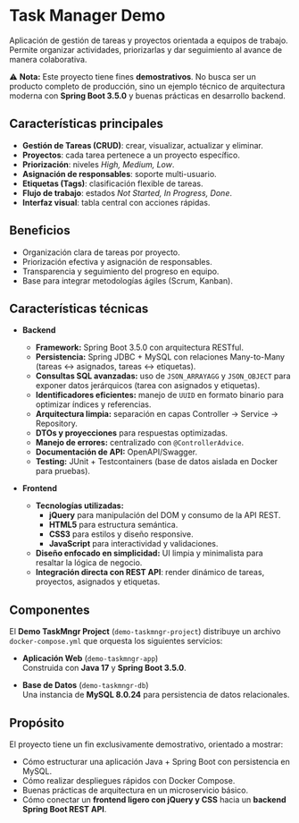 # Task Manager Demo

Aplicación de gestión de tareas y proyectos orientada a equipos de trabajo.  
Permite organizar actividades, priorizarlas y dar seguimiento al avance de manera colaborativa.  

⚠️ **Nota:** Este proyecto tiene fines **demostrativos**. No busca ser un producto completo de producción, sino un ejemplo técnico de arquitectura moderna con **Spring Boot 3.5.0** y buenas prácticas en desarrollo backend.


## Características principales
- **Gestión de Tareas (CRUD)**: crear, visualizar, actualizar y eliminar.
- **Proyectos**: cada tarea pertenece a un proyecto específico.
- **Priorización**: niveles *High, Medium, Low*.
- **Asignación de responsables**: soporte multi-usuario.
- **Etiquetas (Tags)**: clasificación flexible de tareas.
- **Flujo de trabajo**: estados *Not Started, In Progress, Done*.
- **Interfaz visual**: tabla central con acciones rápidas.


## Beneficios
- Organización clara de tareas por proyecto.
- Priorización efectiva y asignación de responsables.
- Transparencia y seguimiento del progreso en equipo.
- Base para integrar metodologías ágiles (Scrum, Kanban).


## Características técnicas
- **Backend**
  - **Framework:** Spring Boot 3.5.0 con arquitectura RESTful.
  - **Persistencia:** Spring JDBC + MySQL con relaciones Many-to-Many (tareas ↔ asignados, tareas ↔ etiquetas).
  - **Consultas SQL avanzadas:** uso de `JSON_ARRAYAGG` y `JSON_OBJECT` para exponer datos jerárquicos (tarea con asignados y etiquetas).
  - **Identificadores eficientes:** manejo de `UUID` en formato binario para optimizar índices y referencias.
  - **Arquitectura limpia:** separación en capas Controller → Service → Repository.
  - **DTOs y proyecciones** para respuestas optimizadas.
  - **Manejo de errores:** centralizado con `@ControllerAdvice`.
  - **Documentación de API:** OpenAPI/Swagger.
  - **Testing:** JUnit + Testcontainers (base de datos aislada en Docker para pruebas).

- **Frontend**
  - **Tecnologías utilizadas:** 
    - **jQuery** para manipulación del DOM y consumo de la API REST.
    - **HTML5** para estructura semántica.
    - **CSS3** para estilos y diseño responsive.
    - **JavaScript** para interactividad y validaciones.
  - **Diseño enfocado en simplicidad:** UI limpia y minimalista para resaltar la lógica de negocio.
  - **Integración directa con REST API**: render dinámico de tareas, proyectos, asignados y etiquetas.


## Componentes
El **Demo TaskMngr Project** (`demo-taskmngr-project`) distribuye un archivo `docker-compose.yml` que orquesta los siguientes servicios:

- **Aplicación Web** (`demo-taskmngr-app`)  
  Construida con **Java 17** y **Spring Boot 3.5.0**.
  
- **Base de Datos** (`demo-taskmngr-db`)  
  Una instancia de **MySQL 8.0.24** para persistencia de datos relacionales.


## Propósito
El proyecto tiene un fin exclusivamente demostrativo, orientado a mostrar:

- Cómo estructurar una aplicación Java + Spring Boot con persistencia en MySQL.
- Cómo realizar despliegues rápidos con Docker Compose.
- Buenas prácticas de arquitectura en un microservicio básico.
- Cómo conectar un **frontend ligero con jQuery y CSS** hacia un **backend Spring Boot REST API**.
